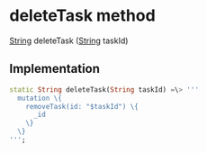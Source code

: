 


# deleteTask method








[String](https:api.flutter.dev/flutter/dart-core/String-class.html) deleteTask
([String](https:api.flutter.dev/flutter/dart-core/String-class.html) taskId)








## Implementation

```dart
static String deleteTask(String taskId) =\> '''
  mutation \{
    removeTask(id: "$taskId") \{
      _id
    \}
  \}
''';
```







